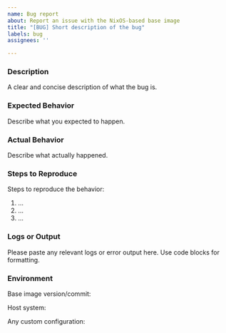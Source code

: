 ```yaml
---
name: Bug report
about: Report an issue with the NixOS-based base image
title: "[BUG] Short description of the bug"
labels: bug
assignees: ''

---
```


### Description

A clear and concise description of what the bug is.

### Expected Behavior

Describe what you expected to happen.

### Actual Behavior

Describe what actually happened.

### Steps to Reproduce

Steps to reproduce the behavior:

1. ...
2. ...
3. ...

### Logs or Output

Please paste any relevant logs or error output here. Use code blocks for formatting.

### Environment
Base image version/commit:

Host system:

Any custom configuration:
